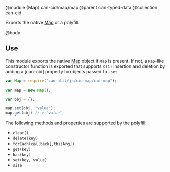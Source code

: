 @module {Map} can-cid/map/map
@parent can-typed-data
@collection can-cid

Exports the native [Map](https://developer.mozilla.org/en-US/docs/Web/JavaScript/Reference/Global_Objects/Map)
or a polyfill.

@body

## Use

This module exports the native [Map](https://developer.mozilla.org/en-US/docs/Web/JavaScript/Reference/Global_Objects/Map)
object if `Map` is present.  If not, a `Map`-like constructor function is exported that supports `O(1)` insertion and
deletion by adding a [can-cid] property to objects passed to `.set`.

```js
var Map = require("can-util/js/cid-map/cid-map");

var map = new Map();

var obj = {};

map.set(obj, "value");
map.get(obj) //-> "value";
```

The following methods and properties are supported by the polyfill:

- `clear()`
- `delete(key)`
- `forEach(callback[,thisArg])`
- `get(key)`
- `has(key)`
- `set(key, value)`
- `size`
